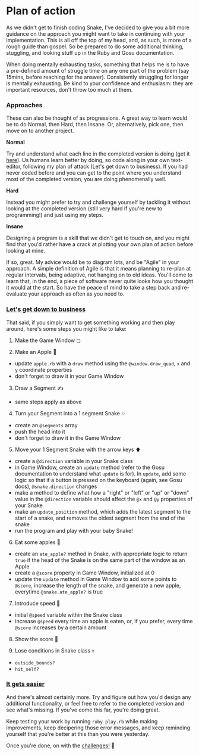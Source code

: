 # Plan of action

As we didn't get to finish coding Snake, I've decided to give you a bit more guidance on the approach you might want to take in continuing with your implementation. This is all off the top of my head, and, as such, is more of a rough guide than gospel. So be prepared to do some additional thinking, stuggling, and looking stuff up in the Ruby and Gosu documentation.

When doing mentally exhausting tasks, something that helps me is to have a pre-defined amount of struggle time on any one part of the problem (say 15mins, before reaching for the answer). Consistently struggling for longer is mentally exhausting. Be kind to your confidence and enthusiasm: they are important resources, don't throw too much at them. 

### Approaches

These can also be thought of as progressions. A great way to learn would be to do Normal, then Hard, then Insane. Or, alternatively, pick one, then move on to another project. 

**Normal**

Try and understand what each line in the completed version is doing (get it [here](https://github.com/nazwhale/ruby-snake)). Us humans learn better by doing, so code along in your own text-editor, following my plan of attack (Let's get down to business). If you had never coded before and you can get to the point where you understand most of the completed version, you are doing phenomenally well.

**Hard**

Instead you might prefer to try and challenge yourself by tackling it without looking at the completed version (still very hard if you're new to programming!) and just using my steps.

**Insane**

Designing a program is a skill that we didn't get to touch on, and you might find that you'd rather have a crack at plotting your own plan of action before looking at mine.

If so, great. My advice would be to diagram lots, and be "Agile" in your approach. A simple definition of Agile is that it means planning to re-plan at regular intervals, being adaptive, not hanging on to old ideas. You'll come to learn that, in the end, a piece of software never quite looks how you thought it would at the start. So have the peace of mind to take a step back and re-evaluate your approach as often as you need to.

### [Let's get down to business](https://www.youtube.com/watch?v=ZSS5dEeMX64)

That said, if you simply want to get something working and then play around, here's some steps you might like to take:

1) Make the Game Window ◻

2) Make an Apple 🍎
- update `apple.rb` with a `draw` method using the `@window.draw_quad`, `x` and `y` coordinate properties
- don't forget to draw it in your Game Window

3) Draw a Segment ✍
- same steps apply as above

4) Turn your Segment into a 1 segment Snake ✨
- create an `@segments` array
- push the head into it
- don't forget to draw it in the Game Window

5) Move your 1 Segment Snake with the arrow keys ⬆
- create a `@direction` variable in your Snake class
- in Game Window, create an `update` method (refer to the Gosu documentation to understand what `update` is for). In `update`, add some logic so that if a button is pressed on the keyboard (again, see Gosu docs), `@snake.direction` changes
- make a method to define what how a "right" or "left" or "up" or "down" value in the `@direction` variable should affect the `@x` and `@y` properties of your Snake
- make an `update_position` method, which adds the latest segment to the start of a snake, and removes the oldest segment from the end of the snake
- run the program and play with your baby Snake!

6) Eat some apples 🍴
- create an `ate_apple?` method in Snake, with appropriate logic to return `true` if the head of the Snake is on the same part of the window as an Apple
- create a `@score` property in Game Window, initialized at 0
- update the `update` method in Game Window to add some points to `@score`, increase the length of the snake, and generate a new apple, everytime `@snake.ate_apple?` is true

7) Introduce speed 💨
- initial `@speed` variable within the Snake class
- increase `@speed` every time an apple is eaten, or, if you prefer, every time `@score` increases by a certain amount

8) Show the score 💯

9) Lose conditions in Snake class 💀
- `outside_bounds?`
- `hit_self?`

### [It gets easier](https://www.youtube.com/watch?v=R2_Mn-qRKjA)

And there's almost certainly more. Try and figure out how you'd design any additional functionality, or feel free to refer to the completed version and see what's missing. If you've come this far, you're doing great.

Keep testing your work by running `ruby play.rb` while making improvements, keep decipering those error messages, and keep reminding yourself that you're better at this than you were yesterday. 

Once you're done, on with the [challenges!](https://github.com/nazwhale/snakers-academy/blob/master/challenges.md) 🎉
